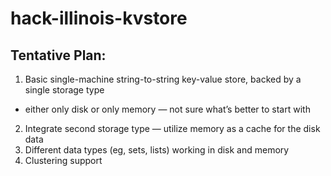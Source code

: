 hack-illinois-kvstore
=====================

## Tentative Plan:
1. Basic single-machine string-to-string key-value store, backed by a single storage type
  * either only disk or only memory — not sure what’s better to start with
2. Integrate second storage type — utilize memory as a cache for the disk data
3. Different data types (eg, sets, lists) working in disk and memory
4. Clustering support
